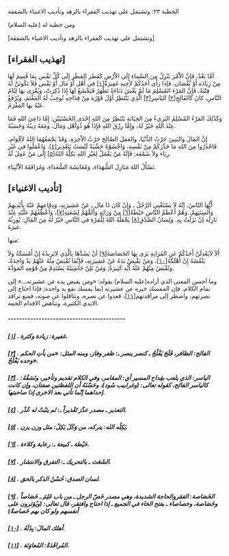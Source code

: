   الخطبة  ٢٣: وتشتمل على تهذيب الفقراء بالزهد وتأديب الاغنياء بالشفقة	

ومن خطبة له (عليه السلام)

[وتشتمل على تهذيب الفقراء بالزهد وتأديب الاغنياء بالشفقة]

## [تهذيب الفقراء]

أمَّا بَعْدُ، فَإِنَّ الاَْمْرَ يَنْزِلُ مِنَ السَّماءِ  إِلَى الاَْرْضِ كَقَطر المَطَرِ إِلَى كُلِّ نَفْس بِمَا قُسِمَ لَهَا  مِنْ زِيَادَة أَوْ نُقْصَان، فإذا رَأَى أَحَدُكُمْ لاَِخِيهِ غَفِيرَةً[[١\]](https://arabic.balaghah.net/node/441#_ftn1) في أَهْل أَوْ مَال أَوْ نَفْس فَلاَ تَكُونَنَّ لَهُ فِتْنَةً، فَإِنَّ  المَرْءَ المُسْلِمَ مَا لَمْ يَغْشَ دَنَاءَةً تَظْهَرُ فَيَخْشَعُ لَهَا  إِذَا ذُكِرَتْ، وَيُغْرَى بهَا لِئَامُ النَّاسِ، كانَ كَالفَالِجِ[[٢\]](https://arabic.balaghah.net/node/441#_ftn2) اليَاسِرِ[[٣\]](https://arabic.balaghah.net/node/441#_ftn3) الَّذِي يَنْتَظِرُ أَوَّلَ فَوْزَة مِنْ قِدَاحِهِ تُوجِبُ لَهُ المَغْنَمَ، وَيُرْفَعُ عَنْهُ بها المَغْرَمُ.

وَكَذْلِكَ المَرْءُ المُسْلِمُ البَرِيءُ مِنَ الخِيَانَةِ  يَنْتَظِرُ مِنَ اللهِ إِحْدَى الحُسْنَيَيْنِ: إِمَّا دَاعِيَ اللهِ فَمَا عِنْدَ اللهِ خَيْرٌ لَهُ، وَإِمَّا رِزْقَ اللهِ فَإِذَا هُوَ ذُوأَهْل  وَمَال، وَمَعَهُ دِينُهُ وَحَسَبُهُ.

إِنَّ المَالَ وَالبَنِينَ حَرْثُ الدُّنْيَا، والعَمَلَ  الصَّالِحَ حَرْثُ الاْخِرَةِ، وَقَدْ يَجْمَعُهُمَا اللهُ لاَِقْوَام،  فَاحْذَرُوا مِنَ اللهِ مَا حَذَّرَكُمْ مِنْ نَفْسِهِ، وَاخْشَوْهُ  خَشْيَةً لَيْسَتُ بَتَعْذِير[[٤\]](https://arabic.balaghah.net/node/441#_ftn4)، وَاعْمَلُوا في غَيْرِ رِيَاء وَلاَ سُمْعَة; فَإِنَّهُ مَنْ يَعْمَلْ لِغَيْرِ اللهِ يَكِلْهُ اللهُ[[٥\]](https://arabic.balaghah.net/node/441#_ftn5) إِلَى مَنْ عَمِلَ لَهُ.

نَسْأَلُ اللهَ مَنَازِلَ الشُّهَدَاءِ، وَمُعَايَشَةَ السُّعَدَاءِ، وَمُرَافَقَةَ الاَْنْبِيَاءِ.

## [تأديب الاغنياء]

أَيُّهَا النّاسُ، إِنَّهُ لاَ يَسْتَغْنِي الرَّجُلُ ـ  وَإِنْ كَانَ ذَا مَال ـ عَنْ عَشِيرَتِهِ، وَدِفَاعِهِمْ عَنْهُ  بِأَيْدِيهِمْ وَأَلسِنَتِهمْ، وَهُمْ أَعْظَمُ النَّاسِ حَيْطَةً[[٦\]](https://arabic.balaghah.net/node/441#_ftn6) مِنْ وَرَائِهِ وَأَلَمُّهُمْ لِشَعَثِهِ[[٧\]](https://arabic.balaghah.net/node/441#_ftn7)، وَأَعْطَفُهُمْ عَلَيْهِ عِنْدَ نَازِلَة إنْ نَزَلَتْ بِهِ. وَلِسَانُ الصِّدْقِ[[٨\]](https://arabic.balaghah.net/node/441#_ftn8) يَجْعَلُهُ اللهُ لِلْمَرْءِ في النَّاسِ خَيْرٌ لَهُ مِنَ المَالِ: يُورِثُهُ غيرَهُ.

منها:

أَلاَ لاَيَعْدِلَنَّ أَحَدُكُمْ عَنِ القَرَابِةِ يَرَى بِهَا الخَصَاصَةَ[[٩\]](https://arabic.balaghah.net/node/441#_ftn9) أنْ يَسُدَّهَا بِالَّذِي لايَزِيدُهُ إِنْ أَمْسَكَهُ وَلاَ يَنْقُصُهُ إِنْ أَهْلَكَهُ[[١٠\]](https://arabic.balaghah.net/node/441#_ftn10)، وَمَنْ يَقْبِضْ يَدَهُ عَنْ عَشِيرَتِهِ، فَإِنَّمَا تُقْبَضُ مِنْهُ  عَنْهُمْ يَدٌ وَاحِدَةٌ، وَتُقْبَضُ مِنْهُمْ عَنْهُ أَيْد كَثِيرَةٌ;  وَمَنْ تَلِنْ حَاشِيَتُهُ يَسْتَدِمْ مِنْ قَوْمِهِ المَوَدَّةَ.

وما أحسن المعنى الذي أراده(عليه السلام) بقوله: «ومن يقبض  يده عن عشيرته...» إلى تمام الكلام، فإن الممسك خيره عن عشيرته إنما يمسك  نفع يد واحدة; فإذا احتاج إلى نصرتهم، واضطر إلى مرافدتهم[[١١\]](https://arabic.balaghah.net/node/441#_ftn11)، قعدوا عن نصره، وتثاقلوا عن صوته، فمنع ترافد الايدي الكثيرة، وتناهض الاقدام الجمة.

##### ------------------------------------------

##### [[١\]](https://arabic.balaghah.net/node/441#_ftnref1) . غفيرة: زيادة وكثرة.

##### [[٢\]](https://arabic.balaghah.net/node/441#_ftnref2) . الفالج: الظافر، فَلَجَ يَفْلُجُ ـ كنصر ينصر ـ: ظفر وفاز، ومنه المثل: «من يأتِ الحكم وحده يَفْلُجُ».

##### [[٣\]](https://arabic.balaghah.net/node/441#_ftnref3) . الياسر: الذي يلعب بقِداح المسير أي: المقامر، وفي الكلام تقديم وتأخير، ونَسَقُهُ: كالياسر الفالج، كقوله تعالى: (وغرابيب سُود)، وحَسّنَهُ أن  اللفظتين صفتان، وإن كانت إحداهما إنّما تأتي بعد الاخرى إذا صاحبتها.

##### [[٤\]](https://arabic.balaghah.net/node/441#_ftnref4) . التعذير ـ مصدر عذّرَ تَعْذيراً ـ: لم يثبُتْ له عُذْر.

##### [[٥\]](https://arabic.balaghah.net/node/441#_ftnref5) . يَكِلُه الله: يتركه، من وَكَلَ يَكِلُ: مثل وزن يزن.

##### [[٦\]](https://arabic.balaghah.net/node/441#_ftnref6) . حَيْطة ـ كبيعة ـ: رعاية وكلاءة.

##### [[٧\]](https://arabic.balaghah.net/node/441#_ftnref7) . الشَعَث ـ بالتحريك ـ: التفرق والانتشار.

##### [[٨\]](https://arabic.balaghah.net/node/441#_ftnref8) . لسان الصدق: حُسْنُ الذكر بالحق.

##### [[٩\]](https://arabic.balaghah.net/node/441#_ftnref9) . الخَصَاصة: الفقروالحاجة الشديدة، وهي مصدر خَصّ الرجل ـ من باب عَلِمَ ـ خَصَاصاً وخَصَاصة، وخصاصاء ـ بفتح الخاء في الجميع ـ إذا احتاج وافتقر،  قال تعالى: (ويُؤثرون على أنفسهم ولو كان بهم خَصاصةٌ)

##### [[١٠\]](https://arabic.balaghah.net/node/441#_ftnref10) . أهلك المالَ: بِذَلَهُ.

##### [[١١\]](https://arabic.balaghah.net/node/441#_ftnref11) . المُرافَدَةُ: المُعاوَنَة. 
